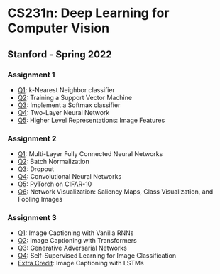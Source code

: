 # CS231n: Deep Learning for Computer Vision

## Stanford - Spring 2022

### Assignment 1

- [Q1](assignment1/knn.ipynb): k-Nearest Neighbor classifier
- [Q2](assignment1/svm.ipynb): Training a Support Vector Machine
- [Q3](assignment1/softmax.ipynb): Implement a Softmax classifier
- [Q4](assignment1/two_layer_net.ipynb): Two-Layer Neural Network
- [Q5](assignment1/features.ipynb): Higher Level Representations: Image Features

### Assignment 2

- [Q1](assignment2/FullyConnectedNets.ipynb): Multi-Layer Fully Connected Neural Networks
- [Q2](assignment2/BatchNormalization.ipynb): Batch Normalization
- [Q3](assignment2/Dropout.ipynb): Dropout
- [Q4](assignment2/ConvolutionalNetworks.ipynb): Convolutional Neural Networks
- [Q5](assignment2/PyTorch.ipynb): PyTorch on CIFAR-10
- [Q6](assignment2/Network_Visualization.ipynb): Network Visualization: Saliency Maps, Class Visualization, and Fooling Images

### Assignment 3

- [Q1](assignment3/RNN_Captioning.ipynb): Image Captioning with Vanilla RNNs
- [Q2](assignment3/Transformer_Captioning.ipynb): Image Captioning with Transformers
- [Q3](assignment3/Generative_Adversarial_Networks.ipynb): Generative Adversarial Networks
- [Q4](assignment3/Self_Supervised_Learning.ipynb): Self-Supervised Learning for Image Classification
- [Extra Credit](assignment3/LSTM_Captioning.ipynb): Image Captioning with LSTMs